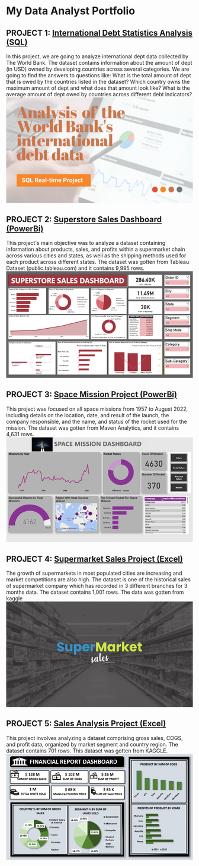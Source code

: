 # My Data Analyst Portfolio


## PROJECT 1: [International Debt Statistics Analysis (SQL)](https://github.com/festusaigbogun/SQL_Data_Analysis/blob/main/International%20Debt%20Statistic%20Analysis/Analyzing_International_Debt.ipynb)

In this project, we are going to analyze international dept data collected by The World Bank. The dataset contains information about the amount of dept (in USD) owned by developing countries across several categories. We are going to find the answers to questions like:
What is the total amount of dept that is owed by the countries listed in the dataset? Which country owns the maximum amount of dept and what does that amount look like? What is the average amount of dept owed by countries across different debt indicators?
![PROJECT 1](https://github.com/festusaigbogun/portfolio/blob/main/Images/1679319574069.png) 

## PROJECT 2: [Superstore Sales Dashboard (PowerBi)](https://github.com/festusaigbogun/PowerBI_Portfolio_Project)

This project's main objective was to analyze a dataset containing information about products, sales, and profits within a supermarket chain across various cities and states, as well as the shipping methods used for each product across different states. The dataset was gotten from Tableau Dataset (public.tableau.com) and it contains 9,995 rows.
![PROJECT 2](https://github.com/festusaigbogun/portfolio/blob/main/Images/PBIDesktop_LGxKspWYif.png) 


## PROJECT 3: [Space Mission Project (PowerBi)](https://github.com/festusaigbogun/PowerBI_Space_Mission_Project)


This project was focused on all space missions from 1957 to August 2022, including details on the location, date, and result of the launch, the company responsible, and the name, and status of the rocket used for the mission. The dataset was gotten from Maven Analytics, and it contains 4,631 rows.
![PROJECT 3](https://github.com/festusaigbogun/portfolio/blob/main/Images/chrome_sL9pgDfCWj.png) 


## PROJECT 4: [Supermarket Sales Project (Excel)](https://github.com/festusaigbogun/Excel_Supermarket_Sales_Project)

The growth of supermarkets in most populated cities are increasing and market competitions are also high. The dataset is one of the historical sales of supermarket company which has recorded in 3 different branches for 3 months data. The dataset contains 1,001 rows. The data was gotten from kaggle
![PROJECT 4](https://github.com/festusaigbogun/portfolio/blob/main/Images/1_fiDAhrdrkNTHc0FlSl3l-w.png) 


## PROJECT 5: [Sales Analysis Project (Excel)](https://github.com/festusaigbogun/My_First_Excel_Project)

This project involves analyzing a dataset comprising gross sales, COGS, and profit data, organized by market segment and country region. The dataset contains 701 rows. This dataset was gotten from KAGGLE.
![PROJECT 5](https://github.com/festusaigbogun/portfolio/blob/main/Images/EXCEL_v950OurQTN~5.png) 
